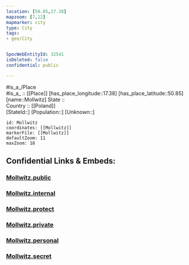 ```yaml
---
location: [50.85,17.38] 
mapzoom: [7,12] 
mapmarker: city 
type: City
tags:
- geo/City


SpocWebEntityId: 32541
isDeleted: false
confidential: public

---
```

#is_a_/Place  
#is_a_ :: [[Place]] 
[has_place_longitude::17.38] 
[has_place_latitude::50.85] 
[name::Mollwitz] 
State ::  
Country :: [[Poland]]  
[StateId::] 
[Population::] 
[Unknown::] 


```leaflet
id: Mollwitz
coordinates: [[Mollwitz]] 
markerFile: [[Mollwitz]] 
defaultZoom: 11 
maxZoom: 18
```


## Confidential Links & Embeds: 

### [Mollwitz.public](/_public/\Earth\Continent\Europe\Europe~East\Poland\Provinces~Poland\Opole\CityMollwitz.public.md) 

### [Mollwitz.internal](/_internal/\Earth\Continent\Europe\Europe~East\Poland\Provinces~Poland\Opole\CityMollwitz.internal.md) 

### [Mollwitz.protect](/_protect/\Earth\Continent\Europe\Europe~East\Poland\Provinces~Poland\Opole\CityMollwitz.protect.md) 

### [Mollwitz.private](/_private/\Earth\Continent\Europe\Europe~East\Poland\Provinces~Poland\Opole\CityMollwitz.private.md) 

### [Mollwitz.personal](/_personal/\Earth\Continent\Europe\Europe~East\Poland\Provinces~Poland\Opole\CityMollwitz.personal.md) 

### [Mollwitz.secret](/_secret/\Earth\Continent\Europe\Europe~East\Poland\Provinces~Poland\Opole\CityMollwitz.secret.md)

